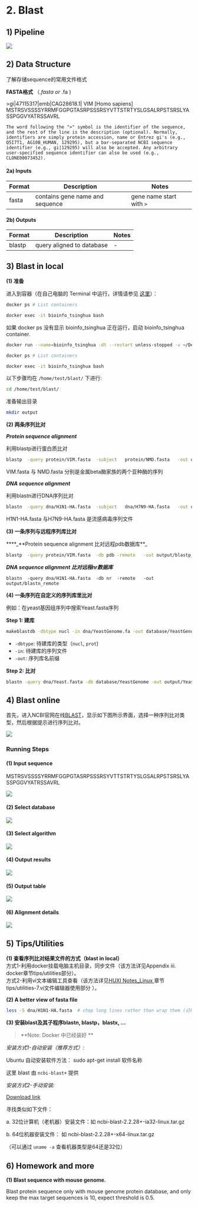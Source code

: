 # 2. Blast

## 1) Pipeline

![](/.gitbook/assets/blast-pipeline.png)

## 2) Data Structure

了解存储sequence的常用文件格式

**FASTA格式** （_.fasta or_ .fa \)

&gt;gi\|47115317\|emb\|CAG28618.1\| VIM \[Homo sapiens\] MSTRSVSSSSYRRMFGGPGTASRPSSSRSYVTTSTRTYSLGSALRPSTSRSLYASSPGGVYATRSSAVRL

`The word following the ">" symbol is the identifier of the sequence, and the rest of the line is the description (optional). Normally, identifiers are simply protein accession, name or Entrez gi's (e.g., Q5I7T1, AG10B_HUMAN, 129295), but a bar-separated NCBI sequence identifier (e.g., gi|129295) will also be accepted. Any arbitrary user-specified sequence identifier can also be used (e.g., CLONE00073452).`

#### 2a) Inputs

| Format | Description | Notes |
| --- | --- | --- |
| fasta | contains gene name and sequence | gene name start with `>` |

#### 2b) Outputs

| Format | Description | Notes |
| --- | --- | --- |
| blastp | query aligned to database | - |

## 3) Blast in local

**(1) 准备**

进入到容器（在自己电脑的 Terminal 中运行，详情请参见 [这里](https://lulab.gitbooks.io/teaching/getting-started.html#use-container)）：    

```sh
docker ps # List containers
```

```sh
docker exec -it bioinfo_tsinghua bash
```

如果 docker ps 没有显示 bioinfo_tsinghua 正在运行，启动 bioinfo_tsinghua container.

```sh
docker run --name=bioinfo_tsinghua -dt --restart unless-stopped -v ~/Desktop/bioinfo_tsinghua_share:/home/test/share bioinfo_tsinghua

docker ps # List containers

docker exec -it bioinfo_tsinghua bash

```



以下步骤均在 `/home/test/blast/` 下进行:  

```bash
cd /home/test/blast/
```

准备输出目录

```bash
mkdir output
```

**(2) 两条序列比对**

_**Protein sequence alignment**_

利用blastp进行蛋白质比对

```bash
blastp  -query protein/VIM.fasta  -subject   protein/NMD.fasta   -out output/blastp
```

VIM.fasta 与 NMD.fasta 分别是金属beta酶家族的两个亚种酶的序列

_**DNA sequence alignment**_

利用blastn进行DNA序列比对

```bash
blastn  -query dna/H1N1-HA.fasta  -subject   dna/H7N9-HA.fasta   -out output/blastn
```

H1N1-HA.fasta 与H7N9-HA.fasta 是流感病毒序列文件

**(3)  一条序列与远程序列库比对**

**\*\*\_**Protein sequence alignment 比对远程pdb数据库\*\*\_


```bash
blastp  -query protein/VIM.fasta  -db pdb -remote   -out output/blastp_remote
```

_**DNA sequence alignment 比对远程nr数据库**_


```
blastn  -query dna/H1N1-HA.fasta  -db nr  -remote   -out output/blastn_remote
```

**(4) 一条序列在自定义的序列库里比对**

例如：在yeast基因组序列中搜索Yeast.fasta序列


**Step 1: 建库**

```bash
makeblastdb -dbtype nucl -in dna/YeastGenome.fa -out database/YeastGenome
```

* `-dbtype`: 待建库的类型（`nucl`, `prot`\)
* `-in`: 待建库的序列文件
* `-out`: 序列库名前缀

**Step 2: 比对**

```bash
blastn -query dna/Yeast.fasta -db database/YeastGenome -out output/Yeast.blastn
```

## 4) Blast online

首先，进入NCBI官网在线[BLAST](https://blast.ncbi.nlm.nih.gov/Blast.cgi)，显示如下图所示界面，选择一种序列比对类型，然后根据提示进行序列比对。





![](../.gitbook/assets/blastweb.png)

### Running Steps

#### **(1) Input sequence**

MSTRSVSSSSYRRMFGGPGTASRPSSSRSYVTTSTRTYSLGSALRPSTSRSLYASSPGGVYATRSSAVRL

![](../.gitbook/assets/blastweb2.png)

#### **(2) Select database**

![](../.gitbook/assets/blastweb3.png)

#### **(3) Select algorithm**

![](../.gitbook/assets/blastweb4.png)

#### **(4) Output results**

![](../.gitbook/assets/blastweb5.png)

#### **(5) Output table**

![](../.gitbook/assets/blastweb6.png)

#### **(6) Alignment details**

![](../.gitbook/assets/blastweb7.png)

## 5) Tips/Utilities

**(1) 查看序列比对结果文件的方式（blast in local）**  
方式1-利用docker挂载电脑主机目录，同步文件（该方法详见Appendix iii. docker章节tips/utilities部分）。  
方式2-利用vi文本编辑工具查看（该方法详见[HUXI Notes\_Linux ](https://huxi.gitbook.io/bioinformatic-notes/linux)章节tips/utilities-7.vi文件编辑器使用部分 ）。

**(2) A better view of fasta file**

```bash
less -S dna/H1N1-HA.fasta  # chop long lines rather than wrap them (记得按 q 退出）
```

**(3) 安装blast及其子程序blastn, blastp，blastx, ...**

> **Note: Docker 中已经装好 **

_安装方式1-自动安装（推荐方式）:_

Ubuntu 自动安装软件方法： sudo apt-get install 软件名称

这里 blast 由 `ncbi-blast+` 提供


_安装方式2-手动安装:_

[Download link](ftp://ftp.ncbi.nlm.nih.gov/blast/executables/blast+/LATEST/)

寻找类似如下文件：

a. 32位计算机（老机器）安装文件：如 ncbi-blast-2.2.28+-ia32-linux.tar.gz

b. 64位机器安装文件： 如 ncbi-blast-2.2.28+-x64-linux.tar.gz

（可以通过 `uname -a` 查看机器类型是64还是32位）



## 6) Homework and more

**(1) Blast sequence with mouse genome.**

Blast protein sequence only with mouse genome protein database, and only keep the max target sequences is 10, expect threshold is 0.5.


